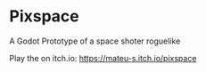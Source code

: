 # Pixspace
A Godot Prototype of a space shoter roguelike

Play the on itch.io: https://mateu-s.itch.io/pixspace
